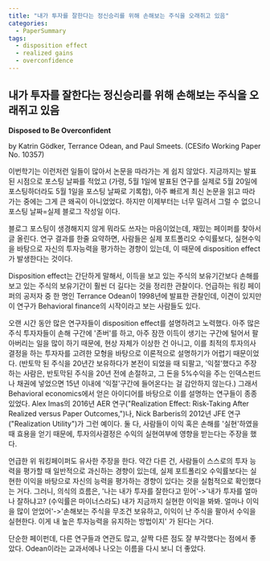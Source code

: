 ```yaml
---
title: "내가 투자를 잘한다는 정신승리를 위해 손해보는 주식을 오래쥐고 있음"
categories:
  - PaperSummary
tags:
  - disposition effect
  - realized gains
  - overconfidence
--- 
```


## 내가 투자를 잘한다는 정신승리를 위해 손해보는 주식을 오래쥐고 있음

**Disposed to Be Overconfident**

by Katrin Gödker, Terrance Odean, and Paul Smeets. (CESifo Working Paper No. 10357)

<!--
We show that the disposition effect–the tendency of investors to hold losers and sell winners–can be a source of overconfidence. We find experimental evidence that individuals update beliefs about their own investment ability based on realized gains and losses rather than the overall performance of their portfolio. We also find supporting field evidence. Dutch retail investors who realized more gains than losses believe they have higher portfolio performance relative to other investors, even after controlling for their actual portfolio performance. We develop a formal model demonstrating how the disposition effect leads to overconfidence and examine model implications for investors’ trading behavior and expected profit.
-->

이번학기는 이런저런 일들이 많아서 논문을 따라가는 게 쉽지 않았다. 지금까지는 발표된 시점으로 포스팅 날짜를 적었고 (가령, 5월 1일에 발표된 연구를 실제로 5월 20일에 포스팅하더라도 5월 1일을 포스팅 날짜로 기록함), 아주 빠르게 최신 논문을 읽고 따라가는 중에는 그게 큰 왜곡이 아니었었다. 하지만 이제부터는 너무 밀려서 그럴 수 없으니 포스팅 날짜=실제 블로그 작성일 이다. 

블로그 포스팅이 생경해지지 않게 뭐라도 쓰자는 마음이었는데, 재밌는 페이퍼를 찾아서 글 올린다. 연구 결과를 한줄 요약하면, 사람들은 실제 포트폴리오 수익률보다, 실현수익을 바탕으로 자신의 투자능력을 평가하는 경향이 있는데, 이 때문에 disposition effect가 발생한다는 것이다. 

Disposition effect는 간단하게 말해서, 이득을 보고 있는 주식의 보유기간보다 손해를 보고 있는 주식의 보유기간이 훨씬 더 길다는 것을 정리한 관찰이다. 언급하는 워킹 페이퍼의 공저자 중 한 명인 Terrance Odean이 1998년에 발표한 관찰인데, 이견이 있지만 이 연구가 Behavioral finance의 시작이라고 보는 사람들도 있다. 

오랜 시간 동안 많은 연구자들이 disposition effect를 설명하려고 노력했다. 아주 많은 주식 투자자들이 손해 구간에 '존버'를 하고, 아주 잠깐 이득이 생기는 구간에 털어서 팔아버리는 일을 많이 하기 때문에, 현상 자체가 이상한 건 아니고, 이를 최적의 투자의사결정을 하는 투자자를 고려한 모형을 바탕으로 이론적으로 설명하기가 어렵기 때문이었다. (반토막 된 주식을 20년간 보유하다가 본전이 되었을 때 되팔고, '익절'했다고 주장하는 사람은, 반토막된 주식을 20년 전에 손절하고, 그 돈을 5%수익을 주는 인덱스펀드나 채권에 넣었으면 15년 이내에 '익절'구간에 들어온다는 걸 감안하지 않는다.) 
그래서 Behavioral economics에서 얻은 아이디어를 바탕으로 이를 설명하는 연구들이 종종 있었다. Alex Imas의  2016년 AER 연구("Realization Effect: Risk-Taking After Realized versus Paper Outcomes,")나, Nick Barberis의 2012년 JFE 연구("Realization Utility")가 그런 예이다. 둘 다, 사람들이 이익 혹은 손해를 '실현'하였을 때 효용을 얻기 때문에, 투자의사결정은 수익의 실현여부에 영향을 받는다는 주장을 했다. 

언급한 위 워킹페이퍼도 유사한 주장을 한다. 약간 다른 건, 사람들이 스스로의 투자 능력을 평가할 때 일반적으로 과신하는 경향이 있는데, 실제 포트폴리오 수익률보다는 실현한 이익을 바탕으로 자신의 능력을 평가하는 경향이 있다는 것을 실험적으로 확인했다는 거다. 
그러니, 의식의 흐름은, '나는 내가 투자를 잘한다고 믿어'->'내가 투자를 얼마나 잘하냐고? (수익률은 마이너스라도) 내가 지금까지 실현한 이익을 봐봐. 얼마나 이익을 많이 얻었어'->'손해보는 주식을 무조건 보유하고, 이익이 난 주식을 팔아서 수익을 실현한다. 이게 내 높은 투자능력을 유지하는 방법이지' 가 된다는 거다. 

단순한 페이펀데, 다른 연구들과 연관도 많고, 살짝 다른 점도 잘 부각했다는 점에서 좋았다. Odean이라는 교과서에나 나오는 이름을 다시 보니 더 좋았다. 